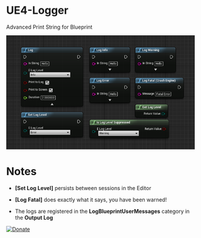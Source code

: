 # UE4-Logger
Advanced Print String for Blueprint

![Nodes](nodes.png "Nodes")

# Notes

- **[Set Log Level]** persists between sessions in the Editor

- **[Log Fatal]** does exactly what it says, you have been warned!

- The logs are registered in the **LogBlueprintUserMessages** category in the **Output Log**

[![Donate](https://img.shields.io/badge/Donate-PayPal-green.svg)](https://www.paypal.com/cgi-bin/webscr?cmd=_donations&business=27PBE8F7PFCGS&lc=US&item_name=Yatima1460%20%28GitHub%29&item_number=UE4%2dLogger&currency_code=USD&bn=PP%2dDonationsBF%3abtn_donateCC_LG%2egif%3aNonHosted)